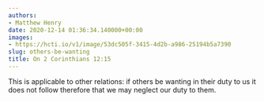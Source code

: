 ```yaml
---
authors:
- Matthew Henry
date: 2020-12-14 01:36:34.140000+00:00
images:
- https://hcti.io/v1/image/53dc505f-3415-4d2b-a986-25194b5a7390
slug: others-be-wanting
title: On 2 Corinthians 12:15
---
```


This is applicable to other relations: if others be wanting in their duty to us it does not follow therefore that we may neglect our duty to them.